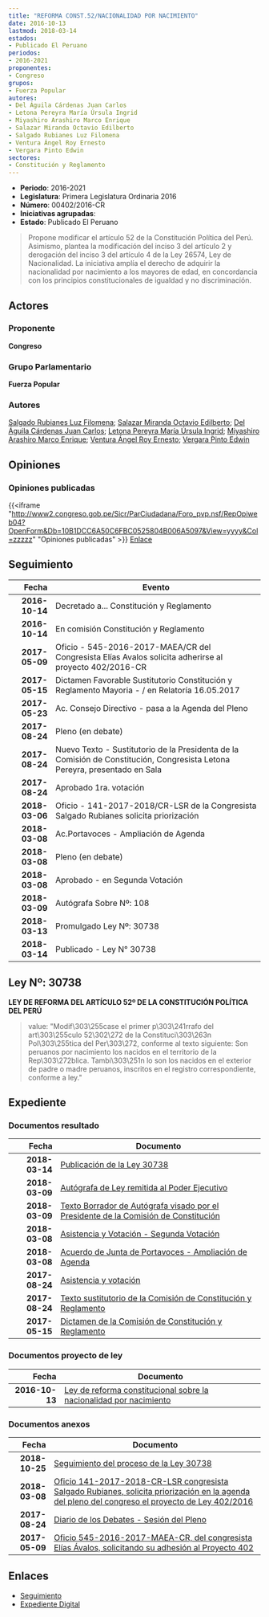 ```yaml
---
title: "REFORMA CONST.52/NACIONALIDAD POR NACIMIENTO"
date: 2016-10-13
lastmod: 2018-03-14
estados:
- Publicado El Peruano
periodos:
- 2016-2021
proponentes:
- Congreso
grupos:
- Fuerza Popular
autores:
- Del Águila Cárdenas Juan Carlos
- Letona Pereyra María Úrsula Ingrid
- Miyashiro Arashiro Marco Enrique
- Salazar Miranda Octavio Edilberto
- Salgado Rubianes Luz Filomena
- Ventura Ángel Roy Ernesto
- Vergara Pinto Edwin
sectores:
- Constitución y Reglamento
---
```

- **Periodo**: 2016-2021
- **Legislatura**: Primera Legislatura Ordinaria 2016
- **Número**: 00402/2016-CR
- **Iniciativas agrupadas**: 
- **Estado**: Publicado El Peruano

> Propone modificar el artículo 52 de la Constitución Política del Perú. Asimismo, plantea la modificación del inciso 3 del artículo 2 y derogación del inciso 3 del artículo 4 de la Ley 26574, Ley de Nacionalidad. La iniciativa amplía el derecho de adquirir la nacionalidad por nacimiento a los mayores de edad, en concordancia con los principios constitucionales de igualdad y no discriminación.


## Actores

### Proponente

**Congreso**

### Grupo Parlamentario

**Fuerza Popular**

### Autores

[Salgado Rubianes Luz Filomena](mailto:mailto:lsalgado@congreso.gob.pe); [Salazar Miranda Octavio Edilberto](mailto:mailto:osalazar@congreso.gob.pe); [Del Águila Cárdenas Juan Carlos](mailto:mailto:jdelaguila@congreso.gob.pe); [Letona Pereyra María Úrsula Ingrid](mailto:mailto:mletona@congreso.gob.pe); [Miyashiro Arashiro Marco Enrique](mailto:mailto:mmiyashiro@congreso.gob.pe); [Ventura Ángel Roy Ernesto](mailto:mailto:rventura@congreso.gob.pe); [Vergara Pinto Edwin](mailto:mailto:evergara@congreso.gob.pe)

## Opiniones

### Opiniones publicadas

{{<iframe "http://www2.congreso.gob.pe/Sicr/ParCiudadana/Foro_pvp.nsf/RepOpiweb04?OpenForm&Db=10B1DCC6A50C6FBC0525804B006A5097&View=yyyy&Col=zzzzz" "Opiniones publicadas" >}}
[Enlace](http://www2.congreso.gob.pe/Sicr/ParCiudadana/Foro_pvp.nsf/RepOpiweb04?OpenForm&Db=10B1DCC6A50C6FBC0525804B006A5097&View=yyyy&Col=zzzzz)


## Seguimiento

| Fecha | Evento |
|------:|--------|
| **2016-10-14** | Decretado a... Constitución y Reglamento |
| **2016-10-14** | En comisión Constitución y Reglamento |
| **2017-05-09** | Oficio - 545-2016-2017-MAEA/CR del Congresista Elías Avalos solicita adherirse al proyecto 402/2016-CR |
| **2017-05-15** | Dictamen Favorable Sustitutorio Constitución y Reglamento Mayoria - / en Relatoría 16.05.2017 |
| **2017-05-23** | Ac. Consejo Directivo - pasa a la Agenda del Pleno |
| **2017-08-24** | Pleno (en debate) |
| **2017-08-24** | Nuevo Texto - Sustitutorio de la Presidenta de la Comisión de Constitución, Congresista Letona Pereyra, presentado en Sala |
| **2017-08-24** | Aprobado 1ra. votación |
| **2018-03-06** | Oficio - 141-2017-2018/CR-LSR de la Congresista Salgado Rubianes solicita priorización |
| **2018-03-08** | Ac.Portavoces - Ampliación de Agenda |
| **2018-03-08** | Pleno (en debate) |
| **2018-03-08** | Aprobado - en Segunda Votación |
| **2018-03-09** | Autógrafa Sobre Nº: 108 |
| **2018-03-13** | Promulgado Ley Nº: 30738 |
| **2018-03-14** | Publicado - Ley N° 30738 |

## Ley Nº: 30738

**LEY DE REFORMA DEL ARTÍCULO 52º DE LA CONSTITUCIÓN POLÍTICA DEL PERÚ**

> value: "Modif\303\255case el primer p\303\241rrafo del art\303\255culo 52\302\272 de la Constituci\303\263n Pol\303\255tica del Per\303\272, conforme al texto siguiente: Son peruanos por nacimiento los nacidos en el territorio de la Rep\303\272blica. Tambi\303\251n lo son los nacidos en el exterior de padre o madre peruanos, inscritos en el registro correspondiente, conforme a ley."


## Expediente

### Documentos resultado

| Fecha | Documento |
|------:|-----------|
| **2018-03-14** | [Publicación de la Ley 30738](http://www.leyes.congreso.gob.pe/Documentos/2016_2021/ADLP/Normas_Legales/30738-LEY.pdf) |
| **2018-03-09** | [Autógrafa de Ley remitida al Poder Ejecutivo](http://www.leyes.congreso.gob.pe/Documentos/2016_2021/ADLP/Texto_Aprobado/AU0040220180309..pdf) |
| **2018-03-09** | [Texto Borrador de Autógrafa visado por el Presidente de la Comisión de Constitución](http://www.leyes.congreso.gob.pe/Documentos/2016_2021/Texto_Borrador_de_Autografa/BAU00402_20180309.pdf) |
| **2018-03-08** | [Asistencia y Votación - Segunda Votación](http://www.leyes.congreso.gob.pe/Documentos/2016_2021/Asistencia_y_Votacion/Proyectos_de_Ley/Exoneracion_de_Segunda_Votacion/ESV00402_20180308.pdf) |
| **2018-03-08** | [Acuerdo de Junta de Portavoces - Ampliación de Agenda](http://www.leyes.congreso.gob.pe/Documentos/2016_2021/Acuerdos/Junta_Portavoces/AJP0040220180308.PDF) |
| **2017-08-24** | [Asistencia y votación](http://www.leyes.congreso.gob.pe/Documentos/2016_2021/Asistencia_y_Votacion/Proyectos_de_Ley/AV00402_20170824.pdf) |
| **2017-08-24** | [Texto sustitutorio de la Comisión de Constitución y Reglamento](http://www.leyes.congreso.gob.pe/Documentos/2016_2021/Texto_Sustitutorio/Proyectos_de_Ley/TS0040220170824.PDF) |
| **2017-05-15** | [Dictamen de la Comisión de Constitución y Reglamento](http://www.leyes.congreso.gob.pe/Documentos/2016_2021/ADLP/Normas_Legales/30508-LEY.pdf) |

### Documentos proyecto de ley

| Fecha | Documento |
|------:|-----------|
| **2016-10-13** | [Ley de reforma constitucional sobre la nacionalidad por nacimiento](http://www.leyes.congreso.gob.pe/Documentos/2016_2021/Proyectos_de_Ley_y_de_Resoluciones_Legislativas/PL0040220161013..pdf) |

### Documentos anexos

| Fecha | Documento |
|------:|-----------|
| **2018-10-25** | [Seguimiento del proceso de la Ley 30738](http://www.leyes.congreso.gob.pe/Documentos/2016_2021/Seguimiento_de_Proyectos_de_Ley/00402PL20181025.pdf) |
| **2018-03-08** | [Oficio 141-2017-2018-CR-LSR congresista Salgado Rubianes, solicita priorización en la agenda del pleno del congreso el proyecto de Ley 402/2016](http://www.leyes.congreso.gob.pe/Documentos/2016_2021/Oficios/Congresistas/OFICIO-141-2017-2018-CR-LSR.pdf) |
| **2017-08-24** | [Diario de los Debates - Sesión del Pleno](http://www.leyes.congreso.gob.pe/Documentos/2016_2021/ADLP/Diario_Debates/30738-TDD.pdf) |
| **2017-05-09** | [Oficio 545-2016-2017-MAEA-CR, del congresista Elías Ávalos, solicitando su adhesión al Proyecto 402](http://www.leyes.congreso.gob.pe/Documentos/2016_2021/ADLP/Diario_Debates/30508_DD.pdf) |

## Enlaces

- [Seguimiento](http://www2.congreso.gob.pe/Sicr/TraDocEstProc/CLProLey2016.nsf/f7fff46988ca05b1052578e100829cc7/8530b1c82c08c4c40525804b0062fb81?OpenDocument)
- [Expediente Digital](http://www2.congreso.gob.pe/Sicr/TraDocEstProc/Expvirt_2011.nsf/visbusqptramdoc1621/00402?opendocument)

